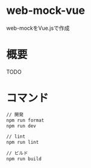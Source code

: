 # web-mock-vue
web-mockをVue.jsで作成

# 概要
TODO

# コマンド

```sh
// 開発
npm run format
npm run dev

// lint
npm run lint

// ビルド
npm run build
```
